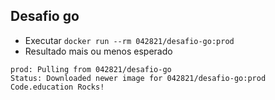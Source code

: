 ## Desafio go

- Executar `docker run --rm 042821/desafio-go:prod`
- Resultado mais ou menos esperado

```
prod: Pulling from 042821/desafio-go
Status: Downloaded newer image for 042821/desafio-go:prod
Code.education Rocks!
```